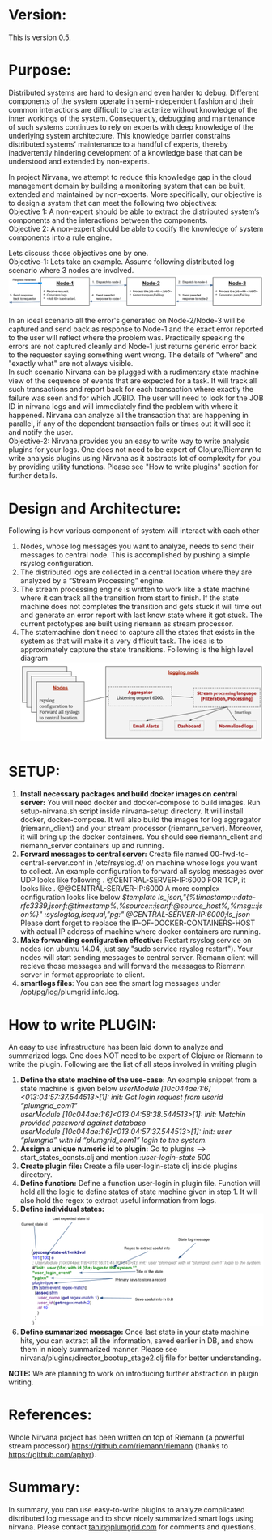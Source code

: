 # Version:
This is version 0.5.

# Purpose:
Distributed systems are hard to design and even harder to debug. Different components of the system operate in semi-independent fashion and their common interactions are difficult to characterize without knowledge of the inner workings of the system. Consequently, debugging and maintenance of such systems continues to rely on experts with deep knowledge of the underlying system architecture. This knowledge barrier constrains distributed systems’ maintenance to a handful of experts, thereby inadvertently hindering development of a knowledge base that can be understood and extended by non-experts.

In project Nirvana, we attempt to reduce this knowledge gap in the cloud management domain by building a monitoring system that can be built, extended and maintained by non-experts. More specifically, our objective is to design a system that can meet the following two objectives: <br />
Objective 1: A non-expert should be able to extract the distributed system’s components and the interactions between the components. <br />
Objective 2: A non-expert should be able to codify the knowledge of system components into a rule engine.

Lets discuss those objectives one by one.  <br />
Objective-1: Lets take an example. Assume following distributed log scenario where 3 nodes are involved.
![Alt text](./images/distributed_nodes_interaction.png?raw=true "Title")

In an ideal scenario all the error's generated on Node-2/Node-3 will be captured and send back as response to Node-1 and the exact error reported to the user will reflect where the problem was. 
Practically speaking the errors are not captured cleanly and Node-1 just returns generic error back to the requestor saying something went wrong. The details of "where" and "exactly what" are not always visible. <br />
In such scenario Nirvana can be plugged with a rudimentary state machine view of the sequence of events that are expected for a task. It will track all such transactions and report back for each transaction where exactly the failure was seen and for which JOBID. 
The user will need to look for the JOB ID in nirvana logs and will immediately find the problem with where it happened. 
Nirvana can analyze all the transaction that are happening in parallel,  if any of the dependent transaction fails or times out it will see it and notify the user. <br />
Objective-2: Nirvana provides you an easy to write way to write analysis plugins for your logs. One does not need to be expert of Clojure/Riemann to write analysis plugins using Nirvana as it abstracts lot of complexity for you by providing utility functions. Please see "How to write plugins" section for further details.

# Design and Architecture:
Following is how various component of system will interact with each other
  1. Nodes, whose log messages you want to analyze, needs to send their messages to central node. This is accomplished by pushing a simple rsyslog configuration.
  2. The distributed logs are collected in a central location where they are analyzed by a “Stream Processing” engine. 
  3. The stream processing engine is written to work like a state machine where it can track all the transition from start to finish. If the state machine does not completes the transition and gets stuck it will time out and generate an error report with last know state where it got stuck. The current prototypes are built using riemann as stream processor.
  4. The statemachine don’t need to capture all the states that exists in the system as that will make it a very difficult task. The idea is to approximately capture the state transitions. 
Following is the high level diagram <br />
![Alt text](./images/design.png?raw=true "Title")

SETUP:
======
  1. **Install necessary packages and build docker images on central server:** You will need docker and docker-compose to build images. Run setup-nirvana.sh script inside nirvana-setup directory.
     It will install docker, docker-compose.
     It will also build the images for log aggregator (riemann_client) and your stream processor (riemann_server).
     Moreover, it will bring up the docker containers.
     You should see riemann_client and riemann_server containers up and running.
  2. **Forward messages to central server:** Create file named 00-fwd-to-central-server.conf in /etc/rsyslog.d/ on machine whose logs you want to collect. An example configuration to forward all syslog messages over UDP looks like following
     *.* @CENTRAL-SERVER-IP:6000
      FOR TCP, it looks like
     *.* @@CENTRAL-SERVER-IP:6000
     A more complex configuration looks like below
     *$template ls_json,"{%timestamp:::date-rfc3339,jsonf:@timestamp%,%source:::jsonf:@source_host%,%msg:::json%}"
     :syslogtag,isequal,"pg:" @CENTRAL-SERVER-IP:6000;ls_json <br />*
     Please dont forget to replace the IP-OF-DOCKER-CONTAINERS-HOST with actual IP address of machine where docker containers are running.
  3. **Make forwarding configuration effective:** 
     Restart rsyslog service on nodes (on ubuntu 14.04, just say "sudo service rsyslog restart"). 
Your nodes will start sending messages to central server. Riemann client will recieve those messages and will forward the messages to Riemann server in format appropriate to client. 
  4. **smartlogs files**: 
     You can see the smart log messages under /opt/pg/log/plumgrid.info.log.

How to write PLUGIN:
====================
An easy to use infrastructure has been laid down to analyze and summarized logs. One does NOT need to be expert of Clojure or Riemann to write the plugin. 
Following are the list of all steps involved in writing plugin
  1. **Define the state machine of the use-case:**
     An example snippet from a state machine is given below
     *userModule [10c044ae:1:6]<013:04:57:37.544513>[1]: init: Got login request from userid “plumgrid_com1” <br />
      userModule [10c044ae:1:6]<013:04:58:38.544513>[1]: init: Matchin provided password against database <br />
      userModule [10c044ae:1:6]<013:04:57:37.544513>[1]: init:  user “plumgrid” with id “plumgrid_com1” login to the system.*  
  2. **Assign a unique numeric id to plugin:**
     Go to plugins --> start_states_consts.clj and mention <plugin-name> <numeric-id>
     *:user-login-state 500*
  3. **Create plugin file:**
     Create a file user-login-state.clj inside plugins directory.
  4. **Define function:**
     Define a function user-login in plugin file. Function will hold all the logic to define states of state machine given in step 1. It will also hold the regex to extract useful information from logs.
  5. **Define individual states:**
     ![Alt text](./images/plugin_state_definition.png?raw=true "Title")
  6. **Define summarized message:**
     Once last state in your state machine hits, you can extract all the information, saved earlier in DB, and show them in nicely summarized manner. 
Please see nirvana/plugins/director_bootup_stage2.clj file for better understanding.

**NOTE:** We are planning to work on introducing further abstraction in plugin writing. 

References:
===========
Whole Nirvana project has been written on top of Riemann (a powerful stream processor) https://github.com/riemann/riemann (thanks to https://github.com/aphyr).

Summary:
========
In summary, you can use easy-to-write plugins to analyze complicated distributed log message and to show nicely summarized smart logs using nirvana. Please contact tahir@plumgrid.com for comments and questions.
